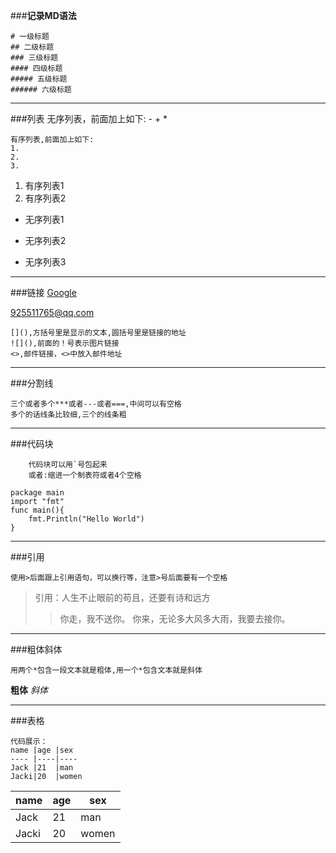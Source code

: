 ###**记录MD语法**

```
# 一级标题
## 二级标题
### 三级标题
#### 四级标题
##### 五级标题
###### 六级标题
```
------------------------------------
###列表
	无序列表，前面加上如下:
	-
	+
	*

	有序列表,前面加上如下:
	1.
	2.
	3.
1. 有序列表1
2. 有序列表2

*	无序列表1
-	无序列表2
+	无序列表3

------------------------------------
###链接
[Google](http://www.google.com.tw)

<925511765@qq.com>
```
[](),方括号里是显示的文本,圆括号里是链接的地址
![](),前面的！号表示图片链接
<>,邮件链接，<>中放入邮件地址
```
------------------------------------
###分割线

	三个或者多个***或者---或者===,中间可以有空格
	多个的话线条比较细,三个的线条粗
------------------------------------
###代码块
```
	代码块可以用`号包起来
	或者:缩进一个制表符或者4个空格
```
	package main
	import "fmt"
	func main(){
		fmt.Println("Hello World")
	}
------------------------------------
###引用
```
使用>后面跟上引用语句，可以换行等，注意>号后面要有一个空格
```
> 引用：人生不止眼前的苟且，还要有诗和远方
>> 你走，我不送你。
	你来，无论多大风多大雨，我要去接你。

------------------------------------
###粗体斜体
```
用两个*包含一段文本就是粗体,用一个*包含文本就是斜体
```
**粗体**
*斜体*

------------------------------------
###表格
```
代码展示：
name |age |sex
---- |----|----
Jack |21  |man
Jacki|20  |women
```

name |age |sex
---- |----|----
Jack |21  |man
Jacki|20  |women
